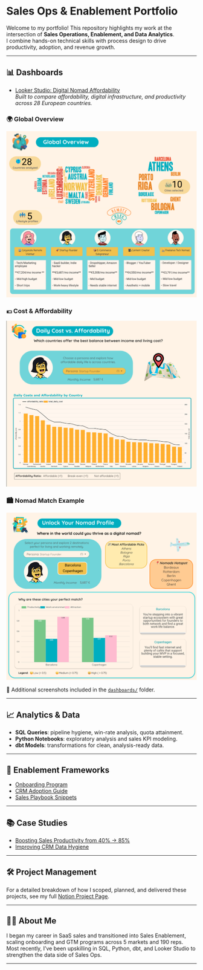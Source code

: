 # Sales Ops & Enablement Portfolio

Welcome to my portfolio! This repository highlights my work at the intersection of **Sales Operations, Enablement, and Data Analytics**.  
I combine hands-on technical skills with process design to drive productivity, adoption, and revenue growth.  

---

## 📊 Dashboards

- [Looker Studio: Digital Nomad Affordability](https://lookerstudio.google.com/reporting/4238564b-ce46-4723-ac4e-917c7cac0c8f)  
  *Built to compare affordability, digital infrastructure, and productivity across 28 European countries.*
  
### 🌍 Global Overview  
  ![Global Overview](dashboards/global_overview.png)
  
### 💶 Cost & Affordability 
![Cost vs. Affordability](dashboards/affordability_daily.png)

### 🏙️ Nomad Match Example  
![Nomad Match](dashboards/nomad_match.png)
  
📂 Additional screenshots included in the [`dashboards/`](dashboards/) folder. 

---

## 📈 Analytics & Data
- **SQL Queries**: pipeline hygiene, win-rate analysis, quota attainment.  
- **Python Notebooks**: exploratory analysis and sales KPI modeling.  
- **dbt Models**: transformations for clean, analysis-ready data.

---

## 🚀 Enablement Frameworks
- [Onboarding Program](enablement/onboarding-program.md)  
- [CRM Adoption Guide](enablement/crm-adoption-guide.md)  
- [Sales Playbook Snippets](enablement/sales-playbook-snippets.md)  

---

## 📚 Case Studies
- [Boosting Sales Productivity from 40% → 85%](case-studies/sales-productivity-boost.md)  
- [Improving CRM Data Hygiene](case-studies/pipeline-hygiene-improvement.md)  

---

## 🛠 Project Management
For a detailed breakdown of how I scoped, planned, and delivered these projects, see my full [Notion Project Page](link-to-notion).  

---

## 👩‍💻 About Me
I began my career in SaaS sales and transitioned into Sales Enablement, scaling onboarding and GTM programs across 5 markets and 190 reps. Most recently, I’ve been upskilling in SQL, Python, dbt, and Looker Studio to strengthen the data side of Sales Ops.  

---
